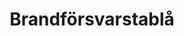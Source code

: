 ---
title: 'Brandförsvarstablå'
symbol_image: 'symbols/bl/22.svg'
weight: 22
card: true
card_color: 'bg-symbol-red'
---